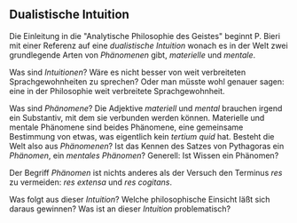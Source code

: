 ## Dualistische Intuition
Die Einleitung in die "Analytische Philosophie des Geistes" beginnt P. Bieri mit einer Referenz auf eine _dualistische Intuition_ wonach es in der Welt zwei grundlegende Arten von _Phänomenen_ gibt, _materielle_ und _mentale_. 

Was sind _Intuitionen_? Wäre es nicht besser von weit verbreiteten Sprachgewohnheiten zu sprechen? Oder man müsste wohl genauer sagen: eine in der Philosophie weit verbreitete Sprachgewohnheit. 

Was sind _Phänomene_? Die Adjektive _materiell_ und _mental_ brauchen irgend ein Substantiv, mit dem sie verbunden werden können. Materielle und mentale Phänomene sind beides Phänomene, eine gemeinsame Bestimmung von etwas, was eigentlich kein _tertium quid_ hat. Besteht die Welt also aus _Phänomenen_? Ist das Kennen des Satzes von Pythagoras ein _Phänomen_, ein _mentales Phänomen_? Generell: Ist Wissen ein Phänomen? 

Der Begriff _Phänomen_ ist nichts anderes als der Versuch den Terminus _res_ zu vermeiden: _res extensa_ und _res cogitans_. 

Was folgt aus dieser _Intuition_? Welche philosophische Einsicht läßt sich daraus gewinnen? Was ist an dieser _Intuition_ problematisch?